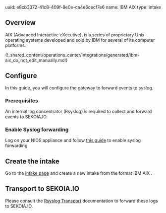uuid: e8cb3372-41c8-409f-8e0e-ca4e6cecf7e6
name: IBM AIX 
type: intake

## Overview

AIX (Advanced Interactive eXecutive), is a series of proprietary Unix operating systems developed and sold by IBM for several of its computer platforms.

{!_shared_content/operations_center/integrations/generated/ibm-aix_do_not_edit_manually.md!}

## Configure

In this guide, you will configure the gateway to forward events to syslog.

### Prerequisites

An internal log concentrator (Rsyslog) is required to collect and forward events to SEKOIA.IO.

### Enable Syslog forwarding

Log on your NIOS appliance and follow [this guide](https://www.ibm.com/docs/en/dsm?topic=aado-configuring-aix-audit-dsm-send-syslog-events-qradar) to enable syslog forwarding

## Create the intake

Go to the [intake page](https://app.sekoia.io/operations/intakes) and create a new intake from the format IBM AIX .


## Transport to SEKOIA.IO

Please consult the [Rsyslog Transport](../../../ingestion_methods/rsyslog/) documentation to forward these logs to SEKOIA.IO.
